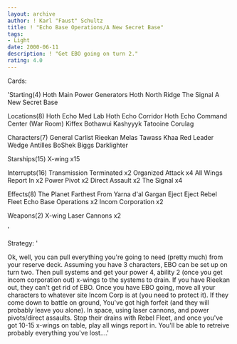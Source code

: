 ```yaml
---
layout: archive
author: ! Karl "Faust" Schultz
title: ! "Echo Base Operations/A New Secret Base"
tags:
- Light
date: 2000-06-11
description: ! "Get EBO going on turn 2."
rating: 4.0
---
```

Cards: 

'Starting(4)
Hoth Main Power Generators
Hoth North Ridge
The Signal
A New Secret Base

Locations(8)
Hoth Echo Med Lab
Hoth Echo Corridor
Hoth Echo Command Center (War Room)
Kiffex
Bothawui
Kashyyyk
Tatooine
Corulag

Characters(7)
General Carlist Rieekan
Melas
Tawass Khaa
Red Leader
Wedge Antilles
BoShek
Biggs Darklighter


Starships(15)
X-wing x15

Interrupts(16)
Transmission Terminated x2
Organized Attack x4
All Wings Report In x2
Power Pivot x2
Direct Assault x2
The Signal x4

Effects(8)
The Planet Farthest From
Yarna d'al Gargan
Eject Eject
Rebel Fleet
Echo Base Operations x2
Incom Corporation x2

Weapons(2)
X-wing Laser Cannons x2










'

Strategy: '

Ok, well, you can pull everything you're going to need (pretty much) from your reserve deck.  Assuming you have 3 characters, EBO can be set up on turn two.  Then pull systems and get your power 4, ability 2 (once you get incom corporation out) x-wings to the systems to drain.  If you have Rieekan out, they can't get rid of EBO.  Once you have EBO going, move all your characters to whatever site Incom Corp is at (you need to protect it).  If they come down to battle on ground, You've got high forfeit (and they will probably leave you alone).  In space, using laser cannons, and power pivots/direct assaults.  Stop their drains with Rebel Fleet, and once you've got 10-15 x-wings on table, play all wings report in.  You'll be able to retreive probably everything you've lost....'